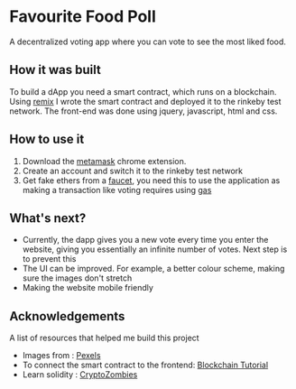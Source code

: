 # Favourite Food Poll
A decentralized voting app where you can vote to see the most liked food. 

## How it was built
To build a dApp you need a smart contract, which runs on a blockchain. Using [remix](https://remix.ethereum.org/) I wrote the smart contract and deployed it to the rinkeby test network. The front-end was done using jquery, javascript, html and css. 

## How to use it
1. Download the [metamask](https://metamask.io/) chrome extension.
2. Create an account and switch it to the rinkeby test network
3. Get fake ethers from a [faucet](https://faucet.rinkeby.io/), you need this to use the application as making a transaction like voting requires using [gas](https://ethereum.org/en/developers/docs/gas/)

## What's next?
- Currently, the dapp gives you a new vote every time you enter the website, giving you essentially an infinite number of votes. Next step is to prevent this
- The UI can be improved. For example, a better colour scheme, making sure the images don't stretch
- Making the website mobile friendly 

## Acknowledgements
A list of resources that helped me build this project

- Images from : [Pexels](https://www.pexels.com/)
- To connect the smart contract to the frontend: [Blockchain Tutorial](https://www.youtube.com/watch?v=UqQMSVfugFA&list=PLsyeobzWxl7oY6tZmnZ5S7yTDxyu4zDW-&t=0s) 
- Learn solidity : [CryptoZombies](https://cryptozombies.io/)

